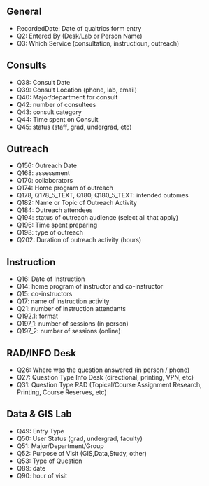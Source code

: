 ## General
- RecordedDate: Date of qualtrics form entry
- Q2: Entered By (Desk/Lab or Person Name)
- Q3: Which Service (consultation, instructioun, outreach)

## Consults
- Q38: Consult Date
- Q39: Consult Location (phone, lab, email)
- Q40: Major/department for consult
- Q42: number of consultees
- Q43: consult category
- Q44: Time spent on Consult
- Q45: status (staff, grad, undergrad, etc)

## Outreach
- Q156: Outreach Date
- Q168: assessment
- Q170: collaborators
- Q174: Home program of outreach
- Q178, Q178_5_TEXT, Q180, Q180_5_TEXT: intended outomes
- Q182: Name or Topic of Outreach Activity
- Q184: Outreach attendees
- Q194: status of outreach audience (select all that apply)
- Q196: Time spent preparing
- Q198: type of outreach
- Q202: Duration of outreach activity (hours)

## Instruction
- Q16: Date of Instruction
- Q14: home program of instructor and co-instructor
- Q15: co-instructors
- Q17: name of instruction activity
- Q21: number of instruction attendants
- Q192.1: format
- Q197_1: number of sessions (in person)
- Q197_2: number of sessions (online)

## RAD/INFO Desk
- Q26: Where was the question answered (in person / phone)
- Q27: Question Type Info Desk (directional, printing, VPN, etc)
- Q31: Question Type RAD (Topical/Course Assignment Research, Printing, Course Reserves, etc)

## Data & GIS Lab
- Q49: Entry Type
- Q50: User Status (grad, undergrad, faculty)
- Q51: Major/Department/Group
- Q52: Purpose of Visit (GIS,Data,Study, other)
- Q53: Type of Question
- Q89: date
- Q90: hour of visit
